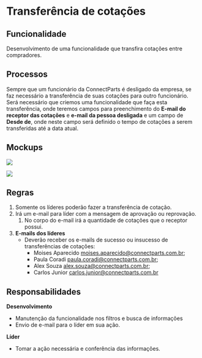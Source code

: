 # Transferência de cotações

## Funcionalidade

Desenvolvimento de uma funcionalidade que transfira cotações entre compradores.

## Processos

Sempre que um funcionário da ConnectParts é desligado da empresa, se faz necessário a transferência de suas cotações para outro funcionário. Será necessário que criemos uma funcionalidade que faça esta transferência, onde teremos campos para preenchimento do **E-mail do receptor das cotações** e **e-mail da pessoa desligada** e um campo de **Desde de**, onde neste campo será definido o tempo de cotações a serem transferidas até a data atual.

## Mockups

![](http://developers.connectparts.com.br/imagens/transferenciaCotacao01.png)

![](http://developers.connectparts.com.br/imagens/transferenciaCotacao02.png)

## Regras

1. Somente os líderes poderão fazer a transferência de cotação.
2. Irá um e-mail para líder com a mensagem de aprovação ou reprovação.
   1. No corpo do e-mail irá a quantidade de cotações que o receptor possui.
3. **E-mails dos líderes**
   * Deverão receber os e-mails de sucesso ou insucesso de transferências de cotações:
     * Moises Aparecido [moises.aparecido@connectparts.com.br](mailto:moises.aparecido@connectparts.com.br);
     * Paula Coradi [paula.coradi@connectparts.com.br](mailto:paula.coradi@connectparts.com.br);
     * Alex Souza [alex.souza@connectparts.com.br](mailto:alex.souza@connectparts.com.br);
     * Carlos Junior [carlos.junior@connectparts.com.br](mailto:carlos.junior@connectparts.com.br)

## Responsabilidades

**Desenvolvimento**

* Manutenção da funcionalidade nos filtros e busca de informações
* Envio de e-mail para o líder em sua ação.

**Líder**

* Tomar a ação necessária e conferência das informações.

